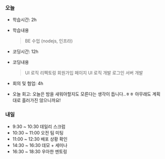 ### 오늘
- 학습시간: 2h
- 학습내용
  > BE 수업 (nodejs, 인프라)

- 코딩시간: 12h
- 코딩내용
  > UI 로직 리펙토링
  > 회원가입 페이지 UI 로직 개발
  > 로그인 서버 개발

- 회의 및 협업: 4h
- 오늘 회고: 오늘은 밤을 새워야할지도 모른다는 생각이 듭니다..ㅎㅎ 아무래도 계획대로 흘러가진 않으니까요!

### 내일
- 9:30 ~ 10:30 데일리 스크럼
- 10:30 ~ 11:00 오전 팀 미팅
- 11:00 ~ 12:30 배포 상황 확인
- 14:30 ~ 16:30 데모 + 세미나
- 16:30 ~ 18:30 우아한 멘토링
